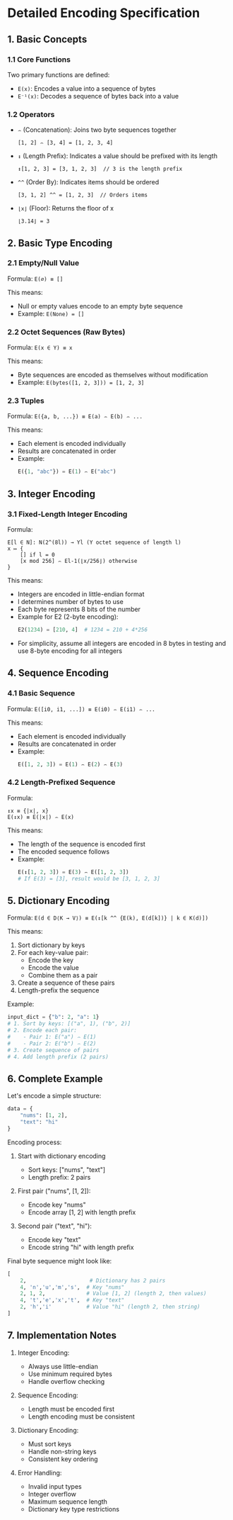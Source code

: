 # Detailed Encoding Specification

## 1. Basic Concepts

### 1.1 Core Functions

Two primary functions are defined:
- `E(x)`: Encodes a value into a sequence of bytes
- `E⁻¹(x)`: Decodes a sequence of bytes back into a value

### 1.2 Operators

- `⌢` (Concatenation): Joins two byte sequences together
  ```
  [1, 2] ⌢ [3, 4] = [1, 2, 3, 4]
  ```

- `↕` (Length Prefix): Indicates a value should be prefixed with its length
  ```
  ↕[1, 2, 3] = [3, 1, 2, 3]  // 3 is the length prefix
  ```

- `^^` (Order By): Indicates items should be ordered
  ```
  [3, 1, 2] ^^ = [1, 2, 3]  // Orders items
  ```
- `⌊x⌋` (Floor): Returns the floor of x
  ```
  ⌊3.14⌋ = 3
  ```

## 2. Basic Type Encoding

### 2.1 Empty/Null Value

Formula: `E(∅) ≡ []`

This means:
- Null or empty values encode to an empty byte sequence
- Example: `E(None) = []`

### 2.2 Octet Sequences (Raw Bytes)

Formula: `E(x ∈ Y) ≡ x`

This means:
- Byte sequences are encoded as themselves without modification
- Example: `E(bytes([1, 2, 3])) = [1, 2, 3]`

### 2.3 Tuples

Formula: `E({a, b, ...}) ≡ E(a) ⌢ E(b) ⌢ ...`

This means:
- Each element is encoded individually
- Results are concatenated in order
- Example: 
  ```python
  E({1, "abc"}) = E(1) ⌢ E("abc")
  ```

## 3. Integer Encoding

### 3.1 Fixed-Length Integer Encoding

Formula:
```
E[l ∈ N]: N(2^(8l)) → Yl (Y octet sequence of length l)
x ↦ {
    [] if l = 0
    [x mod 256] ⌢ El-1(⌊x/256⌋) otherwise
}
```

This means:
- Integers are encoded in little-endian format
- l determines number of bytes to use
- Each byte represents 8 bits of the number 
- Example for E2 (2-byte encoding):
  ```python
  E2(1234) = [210, 4]  # 1234 = 210 + 4*256
  ```
- For simplicity, assume all integers are encoded in 8 bytes in testing and use 8-byte encoding for all integers

## 4. Sequence Encoding

### 4.1 Basic Sequence

Formula: `E([i0, i1, ...]) ≡ E(i0) ⌢ E(i1) ⌢ ...`

This means:
- Each element is encoded individually
- Results are concatenated in order
- Example:
  ```python
  E([1, 2, 3]) = E(1) ⌢ E(2) ⌢ E(3)
  ```

### 4.2 Length-Prefixed Sequence

Formula:
```
↕x ≡ {|x|, x}
E(↕x) ≡ E(|x|) ⌢ E(x)
```

This means:
- The length of the sequence is encoded first
- The encoded sequence follows
- Example:
  ```python
  E(↕[1, 2, 3]) = E(3) ⌢ E([1, 2, 3])
  # If E(3) = [3], result would be [3, 1, 2, 3]
  ```

## 5. Dictionary Encoding

Formula: `E(d ∈ D⟨K → V⟩) ≡ E(↕[k ^^ {E(k), E(d[k])} | k ∈ K(d)])`

This means:
1. Sort dictionary by keys
2. For each key-value pair:
   - Encode the key
   - Encode the value
   - Combine them as a pair
3. Create a sequence of these pairs
4. Length-prefix the sequence

Example:
```python
input_dict = {"b": 2, "a": 1}
# 1. Sort by keys: [("a", 1), ("b", 2)]
# 2. Encode each pair:
#    - Pair 1: E("a") ⌢ E(1)
#    - Pair 2: E("b") ⌢ E(2)
# 3. Create sequence of pairs
# 4. Add length prefix (2 pairs)
```

## 6. Complete Example

Let's encode a simple structure:
```python
data = {
    "nums": [1, 2],
    "text": "hi"
}
```

Encoding process:
1. Start with dictionary encoding
   - Sort keys: ["nums", "text"]
   - Length prefix: 2 pairs

2. First pair ("nums", [1, 2]):
   - Encode key "nums"
   - Encode array [1, 2] with length prefix

3. Second pair ("text", "hi"):
   - Encode key "text"
   - Encode string "hi" with length prefix

Final byte sequence might look like:
```python
[
    2,                    # Dictionary has 2 pairs
    4, 'n','u','m','s',  # Key "nums"
    2, 1, 2,             # Value [1, 2] (length 2, then values)
    4, 't','e','x','t',  # Key "text"
    2, 'h','i'           # Value "hi" (length 2, then string)
]
```

## 7. Implementation Notes

1. Integer Encoding:
   - Always use little-endian
   - Use minimum required bytes
   - Handle overflow checking

2. Sequence Encoding:
   - Length must be encoded first
   - Length encoding must be consistent

3. Dictionary Encoding:
   - Must sort keys
   - Handle non-string keys
   - Consistent key ordering

4. Error Handling:
   - Invalid input types
   - Integer overflow
   - Maximum sequence length
   - Dictionary key type restrictions